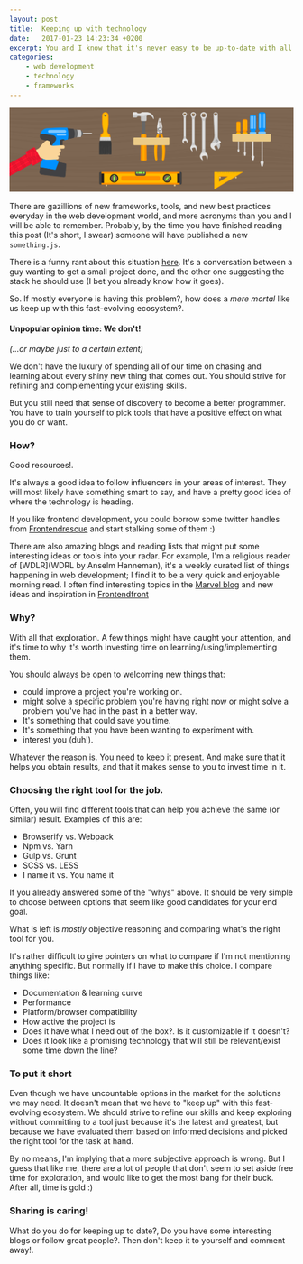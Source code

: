 ```yaml
---
layout: post
title:  Keeping up with technology
date:   2017-01-23 14:23:34 +0200
excerpt: You and I know that it's never easy to be up-to-date with all the new cool tools being published every day. What can we do about it?
categories:
    - web development
    - technology
    - frameworks
---
```


<img src="../media/2017-04-03-toolbelt.png" alt="The toolbelt!">

There are gazillions of new frameworks, tools, and new best practices everyday in the web development world, and more acronyms than you and I will be able to remember.
Probably, by the time you have finished reading this post (It's short, I swear) someone will have published a new `something.js`.


There is a funny rant about this situation [here](https://hackernoon.com/how-it-feels-to-learn-javascript-in-2016-d3a717dd577f). It's a conversation between a guy wanting to get a small project done, and the other one suggesting the stack he should use (I bet you already know how it goes).


So. If mostly everyone is having this problem?,  how does a *mere mortal* like us keep up with this fast-evolving ecosystem?.


#### Unpopular opinion time: We don't!
*(...or maybe just to a certain extent)*

We don't have the luxury of spending all of our time on chasing and learning about every shiny new thing that comes out. You should strive for refining and complementing your existing skills.

But you still need that sense of discovery to become a better programmer. You have to train yourself to pick tools that have a positive effect on what you do or want.

### How?

Good resources!.

It's always a good idea to follow influencers in your areas of interest. They will most likely have something smart to say, and have a pretty good idea of where the technology is heading.

If you like frontend development, you could borrow some twitter handles from [Frontendrescue](https://uptodate.frontendrescue.org/) and start stalking some of them :)

There are also amazing blogs and reading lists that might put some interesting ideas or tools into your radar. For example, I'm a religious reader of [WDLR](WDRL by Anselm Hanneman), it's a weekly curated list of things happening in web development; I find it to be a very quick and enjoyable morning read. I often find interesting topics in the [Marvel blog](https://blog.marvelapp.com/) and new ideas and inspiration in [Frontendfront](https://frontendfront.com/)


### Why?

With all that exploration. A few things might have caught your attention, and it's time to why it's worth investing time on learning/using/implementing them.

You should always be open to welcoming new things that:

- could improve a project you're working on.
- might solve a specific problem you're having right now or might solve a problem you've had in the past in a better way.
- It's something that could save you time.
- It's something that you have been wanting to experiment with.
- interest you (duh!). 

Whatever the reason is. You need to keep it present. And make sure that it helps you obtain results, and that it makes sense to you to invest time in it.


### Choosing the right tool for the job.

Often, you will find different tools that can help you achieve the same (or similar) result. 
Examples of this are:
- Browserify vs. Webpack
- Npm vs. Yarn
- Gulp vs. Grunt
- SCSS vs. LESS
- I name it vs. You name it

If you already answered some of the "whys" above. It should be very simple to choose between options that seem like good candidates for your end goal.

What is left is *mostly* objective reasoning and comparing what's the right tool for you.

It's rather difficult to give pointers on what to compare if I'm not mentioning anything specific. But normally if I have to make this choice. I compare things like:

- Documentation & learning curve
- Performance
- Platform/browser compatibility
- How active the project is
- Does it have what I need out of the box?. Is it customizable if it doesn't?
- Does it look like a promising technology that will still be relevant/exist some time down the line?


### To put it short

Even though we have uncountable options in the market for the solutions we may need. It doesn't mean that we have to "keep up" with this fast-evolving ecosystem. We should strive to refine our skills and keep exploring without committing to a tool just because it's the latest and greatest, but because we have evaluated them based on informed decisions and picked the right tool for the task at hand.

By no means, I'm implying that a more subjective approach is wrong. But I guess that like me, there are a lot of people that don't seem to set aside free time for exploration, and would like to get the most bang for their buck. After all, time is gold :)


### Sharing is caring!

What do you do for keeping up to date?, Do you have some interesting blogs or follow great people?.
Then don't keep it to yourself and comment away!.
